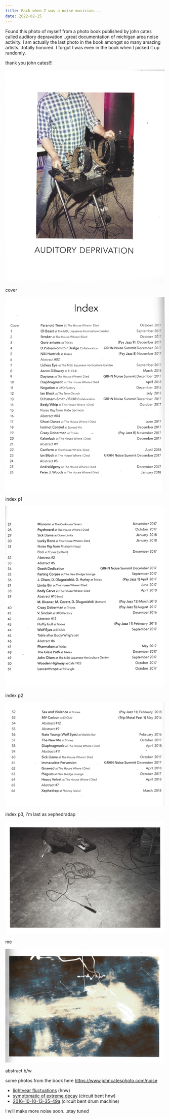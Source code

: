 ```yaml
---
title: Back when I was a noise musician...
date: 2022-02-15
---
```


Found this photo of myself from a photo book published by john cates called
auditory depravation...great documentation of michigan area noise activity. I
am actually the last photo in the book amongst so many amazing
artists...totally honored. I forgot I was even in the book when I picked it up
randomly.

thank you john cates!!!

<img src="/photos/noise/cover-crop-fs8.png" />

cover

<img src="/photos/noise/out20-crop-fs8.png" />

index p1

<img src="/photos/noise/out21-crop-fs8.png" />

index p2

<img src="/photos/noise/out22-crop-fs8.png" />

index p3, i'm last as xephedradap

<img src="/photos/noise/out15-crop-fs8.png" />

me

<img src="/photos/noise/out16-crop-fs8.png" />

abstract b/w

some photos from the book here https://www.johncatesphoto.com/noise

- [lightyear fluctuations](https://soundcloud.com/xephedradap/amazingnoisetreasure) (hnw)
- [symptomatic of extreme decay](https://soundcloud.com/xephedradap/symptomatic-of-extreme-decay) (circuit bent hnw)
- [2016-10-10-13-35-49a](https://soundcloud.com/xephedradap/2016-10-10-13-35-49a) (circuit bent drum machine)

I will make more noise soon...stay tuned
